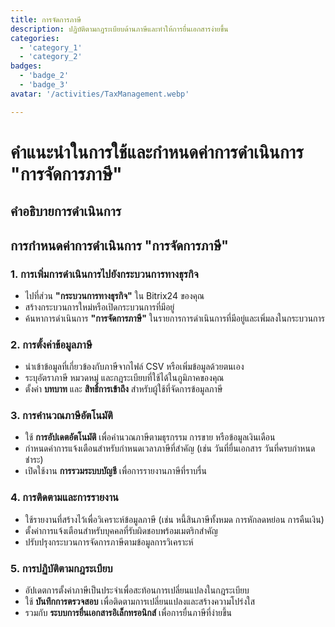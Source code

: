 ```yaml
---
title: การจัดการภาษี
description: ปฏิบัติตามกฎระเบียบด้านภาษีและทำให้การยื่นเอกสารง่ายขึ้น
categories: 
  - 'category_1'
  - 'category_2'
badges: 
  - 'badge_2'
  - 'badge_3'
avatar: '/activities/TaxManagement.webp'

---
```

# คำแนะนำในการใช้และกำหนดค่าการดำเนินการ "การจัดการภาษี"

## คำอธิบายการดำเนินการ

## **การกำหนดค่าการดำเนินการ "การจัดการภาษี"**

### 1. การเพิ่มการดำเนินการไปยังกระบวนการทางธุรกิจ
- ไปที่ส่วน **"กระบวนการทางธุรกิจ"** ใน Bitrix24 ของคุณ
- สร้างกระบวนการใหม่หรือเปิดกระบวนการที่มีอยู่
- ค้นหาการดำเนินการ **"การจัดการภาษี"** ในรายการการดำเนินการที่มีอยู่และเพิ่มลงในกระบวนการ

### 2. การตั้งค่าข้อมูลภาษี
- นำเข้าข้อมูลที่เกี่ยวข้องกับภาษีจากไฟล์ CSV หรือเพิ่มข้อมูลด้วยตนเอง
- ระบุอัตราภาษี หมวดหมู่ และกฎระเบียบที่ใช้ได้ในภูมิภาคของคุณ
- ตั้งค่า **บทบาท** และ **สิทธิ์การเข้าถึง** สำหรับผู้ใช้ที่จัดการข้อมูลภาษี

### 3. การคำนวณภาษีอัตโนมัติ
- ใช้ **การอัปเดตอัตโนมัติ** เพื่อคำนวณภาษีตามธุรกรรม การขาย หรือข้อมูลเงินเดือน
- กำหนดค่าการแจ้งเตือนสำหรับกำหนดเวลาภาษีที่สำคัญ (เช่น วันที่ยื่นเอกสาร วันที่ครบกำหนดชำระ)
- เปิดใช้งาน **การรวมระบบบัญชี** เพื่อการรายงานภาษีที่ราบรื่น

### 4. การติดตามและการรายงาน
- ใช้รายงานที่สร้างไว้เพื่อวิเคราะห์ข้อมูลภาษี (เช่น หนี้สินภาษีทั้งหมด การหักลดหย่อน การคืนเงิน)
- ตั้งค่าการแจ้งเตือนสำหรับบุคคลที่รับผิดชอบพร้อมเมตริกสำคัญ
- ปรับปรุงกระบวนการจัดการภาษีตามข้อมูลการวิเคราะห์

### 5. การปฏิบัติตามกฎระเบียบ
- อัปเดตการตั้งค่าภาษีเป็นประจำเพื่อสะท้อนการเปลี่ยนแปลงในกฎระเบียบ
- ใช้ **บันทึกการตรวจสอบ** เพื่อติดตามการเปลี่ยนแปลงและสร้างความโปร่งใส
- รวมกับ **ระบบการยื่นเอกสารอิเล็กทรอนิกส์** เพื่อการยื่นภาษีที่ง่ายขึ้น